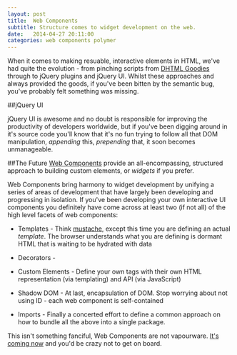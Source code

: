 ```yaml
---
layout: post
title:  Web Components
subtitle: Structure comes to widget development on the web.
date:   2014-04-27 20:11:00
categories: web components polymer
---
```


When it comes to making resuable, interactive elements in HTML, we've had quite the evolution - from pinching scripts from [DHTML Goodies](http://www.dhtmlgoodies.com/) through to jQuery plugins and jQuery UI. Whilst these approaches and always provided the goods, if you've been bitten by the semantic bug, you've probably felt something was missing.

##jQuery UI

jQuery UI is awesome and no doubt is responsible for improving the productivity of developers worldwide, but if you've been digging around in it's source code you'll know that it's no fun trying to follow all that DOM manipulation, _appending_ this, _prepending_ that, it soon becomes unmanageable.

##The Future
[Web Components](http://www.w3.org/TR/components-intro/) provide an all-encompassing, structured approach to building custom elements, or _widgets_ if you prefer.

Web Components bring harmony to widget development by unifying a series of areas of development that have largely been developing and progressing in isolation. If you've been developing your own interactive UI components you definitely have come across at least two (if not all) of the high level facets of web components:

- Templates - Think [mustache](http://mustache.github.io/), except this time you are defining an actual _template_. The browser understands what you are defining is dormant HTML that is waiting to be hydrated with data

- Decorators -
- Custom Elements - Define your own tags with their own HTML representation (via templating) and API (via JavaScript)

- Shadow DOM - At last, encapsulation of DOM. Stop worrying about not using ID - each web component is self-contained

- Imports - Finally a concerted effort to define a common approach on how to bundle all the above into a single package.


This isn't something fanciful, Web Components are not vapourware. [It's coming now](http://jonrimmer.github.io/are-we-componentized-yet/) and you'd be crazy not to get on board.
